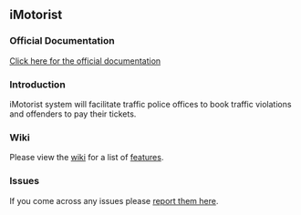 ## iMotorist

### Official Documentation

[Click here for the official documentation](http://laravel-boilerplate.com)

### Introduction

iMotorist system will facilitate traffic police offices to book traffic violations and offenders to pay their tickets. 

### Wiki

Please view the [wiki](https://github.com/iMotorist/imotorist-web-app/wiki) for a list of [features](https://github.com/iMotorist/imotorist-web-app/wiki#features).

### Issues

If you come across any issues please [report them here](https://github.com/iMotorist/imotorist-web-app/issues).

